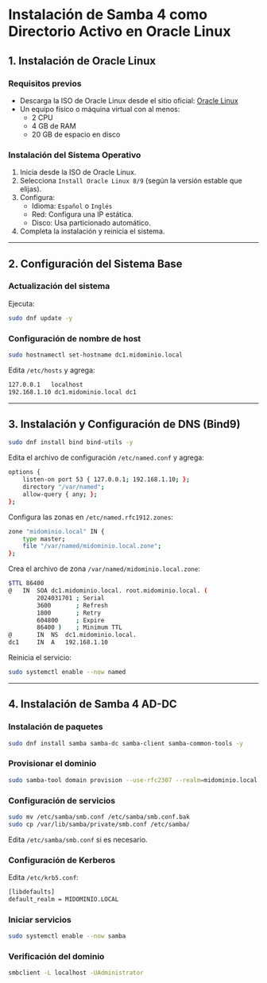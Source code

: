 # Instalación de Samba 4 como Directorio Activo en Oracle Linux

## 1. Instalación de Oracle Linux

### Requisitos previos
- Descarga la ISO de Oracle Linux desde el sitio oficial: [Oracle Linux](https://yum.oracle.com/)
- Un equipo físico o máquina virtual con al menos:
  - 2 CPU
  - 4 GB de RAM
  - 20 GB de espacio en disco

### Instalación del Sistema Operativo
1. Inicia desde la ISO de Oracle Linux.
2. Selecciona `Install Oracle Linux 8/9` (según la versión estable que elijas).
3. Configura:
   - Idioma: `Español` o `Inglés`
   - Red: Configura una IP estática.
   - Disco: Usa particionado automático.
4. Completa la instalación y reinicia el sistema.

---

## 2. Configuración del Sistema Base

### Actualización del sistema
Ejecuta:
```bash
sudo dnf update -y
```

### Configuración de nombre de host
```bash
sudo hostnamectl set-hostname dc1.midominio.local
```

Edita `/etc/hosts` y agrega:
```bash
127.0.0.1   localhost
192.168.1.10 dc1.midominio.local dc1
```

---

## 3. Instalación y Configuración de DNS (Bind9)

```bash
sudo dnf install bind bind-utils -y
```

Edita el archivo de configuración `/etc/named.conf` y agrega:
```bash
options {
    listen-on port 53 { 127.0.0.1; 192.168.1.10; };
    directory "/var/named";
    allow-query { any; };
};
```

Configura las zonas en `/etc/named.rfc1912.zones`:
```bash
zone "midominio.local" IN {
    type master;
    file "/var/named/midominio.local.zone";
};
```

Crea el archivo de zona `/var/named/midominio.local.zone`:
```bash
$TTL 86400
@   IN  SOA dc1.midominio.local. root.midominio.local. (
        2024031701 ; Serial
        3600       ; Refresh
        1800       ; Retry
        604800     ; Expire
        86400 )    ; Minimum TTL
@       IN  NS  dc1.midominio.local.
dc1     IN  A   192.168.1.10
```

Reinicia el servicio:
```bash
sudo systemctl enable --now named
```

---

## 4. Instalación de Samba 4 AD-DC

### Instalación de paquetes
```bash
sudo dnf install samba samba-dc samba-client samba-common-tools -y
```

### Provisionar el dominio
```bash
sudo samba-tool domain provision --use-rfc2307 --realm=midominio.local --domain=MIDOMINIO --adminpass='TuPasswordSegura' --server-role=dc
```

### Configuración de servicios
```bash
sudo mv /etc/samba/smb.conf /etc/samba/smb.conf.bak
sudo cp /var/lib/samba/private/smb.conf /etc/samba/
```

Edita `/etc/samba/smb.conf` si es necesario.

### Configuración de Kerberos
Edita `/etc/krb5.conf`:
```bash
[libdefaults]
default_realm = MIDOMINIO.LOCAL
```

### Iniciar servicios
```bash
sudo systemctl enable --now samba
```

### Verificación del dominio
```bash
smbclient -L localhost -UAdministrator
